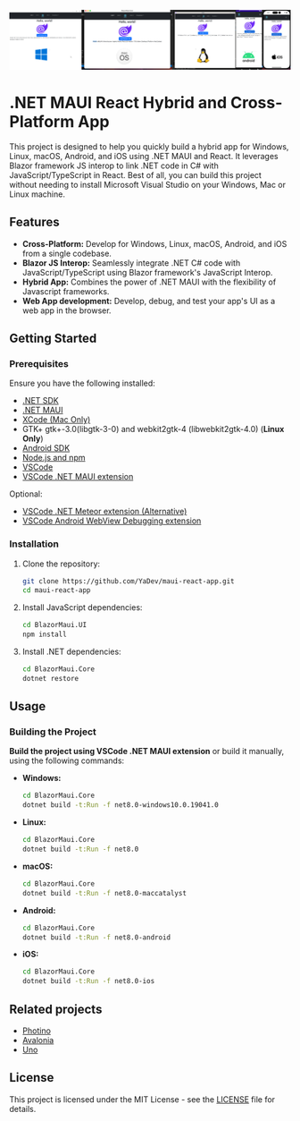 
![Alt text](screenshot.jpg?raw=true "Screenshot")

# .NET MAUI React Hybrid and Cross-Platform App

This project is designed to help you quickly build a hybrid app for Windows, Linux, macOS, Android, and iOS using .NET MAUI and React. It leverages Blazor framework JS interop to link .NET code in C# with JavaScript/TypeScript in React. Best of all, you can build this project without needing to install Microsoft Visual Studio on your Windows, Mac or Linux machine.

## Features

- **Cross-Platform:** Develop for Windows, Linux, macOS, Android, and iOS from a single codebase.
- **Blazor JS Interop:** Seamlessly integrate .NET C# code with JavaScript/TypeScript using Blazor framework's JavaScript Interop.
- **Hybrid App:** Combines the power of .NET MAUI with the flexibility of Javascript frameworks.
- **Web App development:** Develop, debug, and test your app's UI as a web app in the browser.

## Getting Started

### Prerequisites

Ensure you have the following installed:

- [.NET SDK](https://dotnet.microsoft.com/download)
- [.NET MAUI](https://github.com/dotnet/docs-maui/blob/main/docs/get-started/installation.md)
- [XCode (Mac Only)](https://xcodereleases.com/)
- GTK+ gtk+-3.0(libgtk-3-0) and webkit2gtk-4 (libwebkit2gtk-4.0) (**Linux Only**)
- [Android SDK](https://developer.android.com/)
- [Node.js and npm](https://nodejs.org/)
- [VSCode](https://code.visualstudio.com/)
- [VSCode .NET MAUI extension](https://marketplace.visualstudio.com/items?itemName=ms-dotnettools.dotnet-maui)

Optional:
- [VSCode .NET Meteor extension (Alternative)](https://marketplace.visualstudio.com/items?itemName=nromanov.dotnet-meteor)
- [VSCode Android WebView Debugging extension](https://marketplace.visualstudio.com/items?itemName=mpotthoff.vscode-android-webview-debug)


### Installation

1. Clone the repository:

   ```bash
   git clone https://github.com/YaDev/maui-react-app.git
   cd maui-react-app
   ```
2. Install JavaScript dependencies:

   ```bash
   cd BlazorMaui.UI
   npm install
   ```
3. Install .NET dependencies:

   ```bash
   cd BlazorMaui.Core
   dotnet restore
   ```

## Usage

### Building the Project

**Build the project using VSCode .NET MAUI extension** or build it manually, using the following commands:

- **Windows:**

  ```bash
  cd BlazorMaui.Core
  dotnet build -t:Run -f net8.0-windows10.0.19041.0
  ```
- **Linux:**

  ```bash
  cd BlazorMaui.Core
  dotnet build -t:Run -f net8.0
  ```
- **macOS:**

  ```bash
  cd BlazorMaui.Core
  dotnet build -t:Run -f net8.0-maccatalyst
  ```
- **Android:**

  ```bash
  cd BlazorMaui.Core
  dotnet build -t:Run -f net8.0-android
  ```
- **iOS:**

  ```bash
  cd BlazorMaui.Core
  dotnet build -t:Run -f net8.0-ios
  ```

## Related projects
- [Photino](https://www.tryphotino.io/)
- [Avalonia](https://avaloniaui.net/)
- [Uno](https://platform.uno/)

## License

This project is licensed under the MIT License - see the [LICENSE](LICENSE) file for details.

